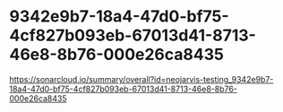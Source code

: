 # 9342e9b7-18a4-47d0-bf75-4cf827b093eb-67013d41-8713-46e8-8b76-000e26ca8435
https://sonarcloud.io/summary/overall?id=neojarvis-testing_9342e9b7-18a4-47d0-bf75-4cf827b093eb-67013d41-8713-46e8-8b76-000e26ca8435
